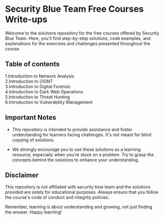 # Security Blue Team Free Courses Write-ups

Welcome to the solutions repository for the free courses offered by Security Blue Team. Here, you'll find step-by-step solutions, code examples, and explanations for the exercises and challenges presented throughout the course.

## Table of contents
1.Introduction to Network Analysis\
2.Introduction to OSINT\
3.Introduction to Digital Forensic\
4.Introduction to Dark Web Operations\
5.Introduction to Threat Hunting\
6.Introduction to Vulnerability Management

## Important Notes

- This repository is intended to provide assistance and foster understanding for learners facing challenges. It's not meant for blind copying of solutions.

- We strongly encourage you to use these solutions as a learning resource, especially when you're stuck on a problem. Try to grasp the concepts behind the solutions to enhance your understanding.

## Disclaimer

This repository is not affiliated with security blue team and the solutions provided are solely for educational purposes. Always ensure that you follow the course's code of conduct and integrity policies.

Remember, learning is about understanding and growing, not just finding the answer. Happy learning!

